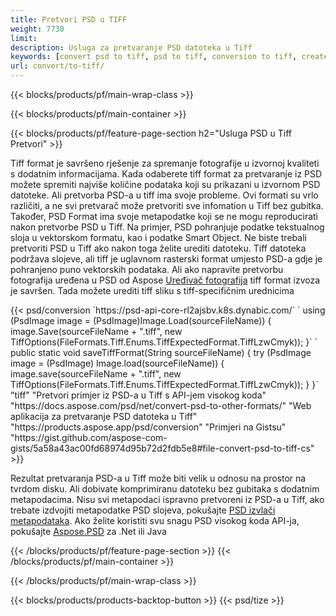 ```yaml
---
title: Pretvori PSD u TIFF
weight: 7730
limit: 
description: Usluga za pretvaranje PSD datoteka u Tiff
keywords: [convert psd to tiff, psd to tiff, conversion to tiff, create tiff from psd, print psd as tiff]
url: convert/to-tiff/
---
```


{{< blocks/products/pf/main-wrap-class >}}

{{< blocks/products/pf/main-container >}}

{{< blocks/products/pf/feature-page-section h2="Usluga PSD u Tiff Pretvori" >}}
<p>Tiff format je savršeno rješenje za spremanje fotografije u izvornoj kvaliteti s dodatnim informacijama. Kada odaberete tiff format za pretvaranje iz PSD možete spremiti najviše količine podataka koji su prikazani u izvornom PSD datoteke. Ali pretvorba PSD-a u tiff ima svoje probleme. Ovi formati su vrlo različiti, a ne svi pretvarač može pretvoriti sve infomation u Tiff bez gubitka. Također, PSD Format ima svoje metapodatke koji se ne mogu reproducirati nakon pretvorbe PSD u Tiff. Na primjer, PSD pohranjuje podatke tekstualnog sloja u vektorskom formatu, kao i podatke Smart Object. Ne biste trebali pretvoriti PSD u Tiff ako nakon toga želite urediti datoteku. Tiff datoteka podržava slojeve, ali tiff je uglavnom rasterski format umjesto PSD-a gdje je pohranjeno puno vektorskih podataka. Ali ako napravite pretvorbu fotografija uređena u PSD od Aspose <a href="https://products.aspose.app/psd/photo-editor">Uređivač fotografija</a> tiff format izvoza je savršen. Tada možete urediti tiff sliku s tiff-specifičnim urednicima</p>
{{< psd/conversion `https://psd-api-core-rl2ajsbv.k8s.dynabic.com/` 
`    using (PsdImage image = (PsdImage)Image.Load(sourceFileName))
    {
        image.Save(sourceFileName + ".tiff", new TiffOptions(FileFormats.Tiff.Enums.TiffExpectedFormat.TiffLzwCmyk));
    }` 
`     public static void saveTiffFormat(String sourceFileName) {
        try (PsdImage image = (PsdImage) Image.load(sourceFileName)) {
            image.save(sourceFileName + ".tiff", new TiffOptions(FileFormats.Tiff.Enums.TiffExpectedFormat.TiffLzwCmyk));
        }
    }` 
	"tiff" 
"Pretvori primjer iz PSD-a u Tiff s API-jem visokog koda"  "https://docs.aspose.com/psd/net/convert-psd-to-other-formats/" 
"Web aplikacija za pretvaranje PSD datoteka u Tiff" "https://products.aspose.app/psd/conversion" 
"Primjeri na Gistsu" "https://gist.github.com/aspose-com-gists/5a58a43ac00fd68974d95b72d2fdb5e8#file-convert-psd-to-tiff-cs" >}}
<p>Rezultat pretvaranja PSD-a u Tiff može biti velik u odnosu na prostor na tvrdom disku. Ali dobivate komprimiranu datoteku bez gubitaka s dodatnim metapodacima. Nisu svi metapodaci ispravno pretvoreni iz PSD-a u Tiff, ako trebate izdvojiti metapodatke PSD slojeva, pokušajte <a href="https://products.aspose.app/psd/metadata">PSD izvlači metapodataka</a>. Ako želite koristiti svu snagu PSD visokog koda API-ja, pokušajte <a href="/psd">Aspose.PSD</a> za .Net ili Java</p>
{{< /blocks/products/pf/feature-page-section >}}
{{< /blocks/products/pf/main-container >}}


{{< /blocks/products/pf/main-wrap-class >}}

{{< blocks/products/products-backtop-button >}}
{{< psd/tize >}}
